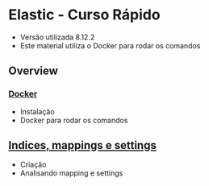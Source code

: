 # Elastic - Curso Rápido
- Versão utilizada 8.12.2
- Este material utiliza o Docker para rodar os comandos

## Overview

### [Docker](/kibana/curso-rapido/Docker.md)
- Instalação
- Docker para rodar os comandos

## [Indices, mappings e settings](/kibana/curso-rapido/IndicesMappingsSettings.md)
- Criação
- Analisando mapping e settings